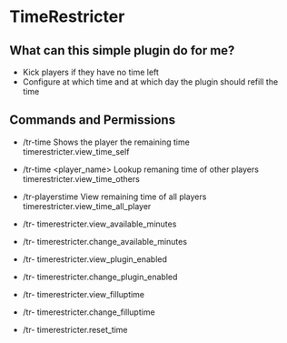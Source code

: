 # TimeRestricter

## What can this simple plugin do for me?

- Kick players if they have no time left
- Configure at which time and at which day the plugin should refill the time

## Commands and Permissions

- /tr-time                      Shows the player the remaining time              timerestricter.view_time_self
- /tr-time <player_name>        Lookup remaning time of other players            timerestricter.view_time_others
- /tr-playerstime               View remaining time of all players               timerestricter.view_time_all_player

- /tr-    timerestricter.view_available_minutes
- /tr-    timerestricter.change_available_minutes

- /tr-    timerestricter.view_plugin_enabled
- /tr-    timerestricter.change_plugin_enabled

- /tr-    timerestricter.view_filluptime
- /tr-    timerestricter.change_filluptime

- /tr-    timerestricter.reset_time
